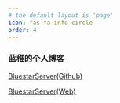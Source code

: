 ```yaml
---
# the default layout is 'page'
icon: fas fa-info-circle
order: 4
---
```


### 蓝稚的个人博客

[BluestarServer(Github)](https://github.com/BluestarServer)

[BluestarServer(Web)](https://www.bluestarmc.top)
